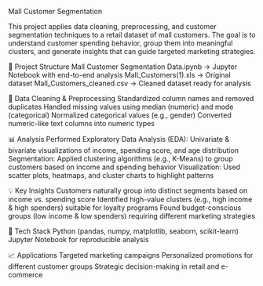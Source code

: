 Mall Customer Segmentation

This project applies data cleaning, preprocessing, and customer segmentation techniques to a retail dataset of mall customers. The goal is to understand customer spending behavior, group them into meaningful clusters, and generate insights that can guide targeted marketing strategies.

📂 Project Structure
Mall Customer Segmentation Data.ipynb → Jupyter Notebook with end-to-end analysis
Mall_Customers(1).xls → Original dataset
Mall_Customers_cleaned.csv → Cleaned dataset ready for analysis

🧹 Data Cleaning & Preprocessing
Standardized column names and removed duplicates
Handled missing values using median (numeric) and mode (categorical)
Normalized categorical values (e.g., gender)
Converted numeric-like text columns into numeric types

📊 Analysis Performed
Exploratory Data Analysis (EDA): Univariate & bivariate visualizations of income, spending score, and age distribution
Segmentation: Applied clustering algorithms (e.g., K-Means) to group customers based on income and spending behavior
Visualization: Used scatter plots, heatmaps, and cluster charts to highlight patterns

💡 Key Insights
Customers naturally group into distinct segments based on income vs. spending score
Identified high-value clusters (e.g., high income & high spenders) suitable for loyalty programs
Found budget-conscious groups (low income & low spenders) requiring different marketing strategies

🚀 Tech Stack
Python (pandas, numpy, matplotlib, seaborn, scikit-learn)
Jupyter Notebook for reproducible analysis

📈 Applications
Targeted marketing campaigns
Personalized promotions for different customer groups
Strategic decision-making in retail and e-commerce
